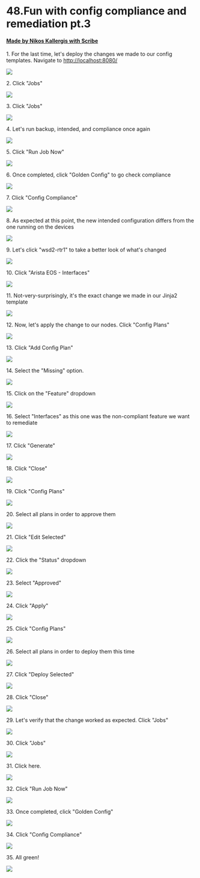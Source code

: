 # 48.Fun with config compliance and remediation pt.3
#### [Made by Nikos Kallergis with Scribe](https://scribehow.com/shared/48Fun_with_config_compliance_and_remediation_pt3__yds_ccB3TmWb43zKTBbwhg)


1\. For the last time, let's deploy the changes we made to our config templates. Navigate to <http://localhost:8080/>

![](https://ajeuwbhvhr.cloudimg.io/https://colony-recorder.s3.amazonaws.com/files/2025-05-21/2eff93c3-3ee1-4ffa-9cd0-cadbe54cc1db/ascreenshot.jpeg?tl_px=45,268&br_px=2797,1807&force_format=jpeg&q=100&width=1120.0)


2\. Click "Jobs"

![](https://ajeuwbhvhr.cloudimg.io/https://colony-recorder.s3.amazonaws.com/files/2025-05-21/a49b9bcf-920a-4d7a-b638-6aae3653dde0/ascreenshot.jpeg?tl_px=0,416&br_px=2752,1955&force_format=jpeg&q=100&width=1120.0&wat=1&wat_opacity=1&wat_gravity=northwest&wat_url=https://colony-recorder.s3.amazonaws.com/images/watermarks/FB923C_standard.png&wat_pad=39,276)


3\. Click "Jobs"

![](https://ajeuwbhvhr.cloudimg.io/https://colony-recorder.s3.amazonaws.com/files/2025-05-21/af9aab40-8e91-4777-b3f6-1084c61a2dc4/ascreenshot.jpeg?tl_px=0,537&br_px=2752,2076&force_format=jpeg&q=100&width=1120.0&wat=1&wat_opacity=1&wat_gravity=northwest&wat_url=https://colony-recorder.s3.amazonaws.com/images/watermarks/FB923C_standard.png&wat_pad=27,292)


4\. Let's run backup, intended, and compliance once again

![](https://ajeuwbhvhr.cloudimg.io/https://colony-recorder.s3.amazonaws.com/files/2025-05-21/e918d35c-ebe9-4b2c-95e6-a11a2587f52b/ascreenshot.jpeg?tl_px=0,218&br_px=2752,1757&force_format=jpeg&q=100&width=1120.0&wat=1&wat_opacity=1&wat_gravity=northwest&wat_url=https://colony-recorder.s3.amazonaws.com/images/watermarks/FB923C_standard.png&wat_pad=223,277)


5\. Click "Run Job Now"

![](https://ajeuwbhvhr.cloudimg.io/https://colony-recorder.s3.amazonaws.com/files/2025-05-21/244c358c-c901-43df-a409-1e3f5e798f6c/ascreenshot.jpeg?tl_px=90,537&br_px=2842,2076&force_format=jpeg&q=100&width=1120.0&wat=1&wat_opacity=1&wat_gravity=northwest&wat_url=https://colony-recorder.s3.amazonaws.com/images/watermarks/FB923C_standard.png&wat_pad=829,513)


6\. Once completed, click "Golden Config" to go check compliance

![](https://ajeuwbhvhr.cloudimg.io/https://colony-recorder.s3.amazonaws.com/files/2025-05-21/11ec9ec3-cfff-4845-b8d3-82cac21fb037/ascreenshot.jpeg?tl_px=0,537&br_px=2752,2076&force_format=jpeg&q=100&width=1120.0&wat=1&wat_opacity=1&wat_gravity=northwest&wat_url=https://colony-recorder.s3.amazonaws.com/images/watermarks/FB923C_standard.png&wat_pad=60,476)


7\. Click "Config Compliance"

![](https://ajeuwbhvhr.cloudimg.io/https://colony-recorder.s3.amazonaws.com/files/2025-05-21/a2446c2e-38ac-4f48-9350-b8e16a4987b1/ascreenshot.jpeg?tl_px=0,537&br_px=2752,2076&force_format=jpeg&q=100&width=1120.0&wat=1&wat_opacity=1&wat_gravity=northwest&wat_url=https://colony-recorder.s3.amazonaws.com/images/watermarks/FB923C_standard.png&wat_pad=63,338)


8\. As expected at this point, the new intended configuration differs from the one running on the devices

![](https://ajeuwbhvhr.cloudimg.io/https://colony-recorder.s3.amazonaws.com/files/2025-05-21/1d426fcc-bbf5-4644-bd3b-b83d8519dbc6/ascreenshot.jpeg?tl_px=90,0&br_px=2842,1538&force_format=jpeg&q=100&width=1120.0&wat=1&wat_opacity=1&wat_gravity=northwest&wat_url=https://colony-recorder.s3.amazonaws.com/images/watermarks/FB923C_standard.png&wat_pad=646,230)


9\. Let's click "wsd2-rtr1" to take a better look of what's changed

![](https://ajeuwbhvhr.cloudimg.io/https://colony-recorder.s3.amazonaws.com/files/2025-05-21/2d5c52a7-9c97-4454-b915-f1f70a8ea338/ascreenshot.jpeg?tl_px=0,0&br_px=2752,1538&force_format=jpeg&q=100&width=1120.0&wat=1&wat_opacity=1&wat_gravity=northwest&wat_url=https://colony-recorder.s3.amazonaws.com/images/watermarks/FB923C_standard.png&wat_pad=242,235)


10\. Click "Arista EOS - Interfaces"

![](https://ajeuwbhvhr.cloudimg.io/https://colony-recorder.s3.amazonaws.com/files/2025-05-21/9372a32d-7625-4a8f-9c1c-a5b48332c001/ascreenshot.jpeg?tl_px=0,296&br_px=2752,1835&force_format=jpeg&q=100&width=1120.0&wat=1&wat_opacity=1&wat_gravity=northwest&wat_url=https://colony-recorder.s3.amazonaws.com/images/watermarks/FB923C_standard.png&wat_pad=321,277)


11\. Not-very-surprisingly, it's the exact change we made in our Jinja2 template

![](https://ajeuwbhvhr.cloudimg.io/https://colony-recorder.s3.amazonaws.com/files/2025-05-21/e0ec0ba4-6597-4923-a869-8e73930d83a0/ascreenshot.jpeg?tl_px=0,537&br_px=2752,2076&force_format=jpeg&q=100&width=1120.0&wat=1&wat_opacity=1&wat_gravity=northwest&wat_url=https://colony-recorder.s3.amazonaws.com/images/watermarks/FB923C_standard.png&wat_pad=480,309)


12\. Now, let's apply the change to our nodes. Click "Config Plans"

![](https://ajeuwbhvhr.cloudimg.io/https://colony-recorder.s3.amazonaws.com/files/2025-05-21/926d9323-4355-4d58-bd0b-225422d0c23e/ascreenshot.jpeg?tl_px=0,537&br_px=2752,2076&force_format=jpeg&q=100&width=1120.0&wat=1&wat_opacity=1&wat_gravity=northwest&wat_url=https://colony-recorder.s3.amazonaws.com/images/watermarks/FB923C_standard.png&wat_pad=47,397)


13\. Click "Add Config Plan"

![](https://ajeuwbhvhr.cloudimg.io/https://colony-recorder.s3.amazonaws.com/files/2025-05-21/83e72b1a-ed90-4111-8076-7d612d93ae46/ascreenshot.jpeg?tl_px=90,0&br_px=2842,1538&force_format=jpeg&q=100&width=1120.0&wat=1&wat_opacity=1&wat_gravity=northwest&wat_url=https://colony-recorder.s3.amazonaws.com/images/watermarks/FB923C_standard.png&wat_pad=967,125)


14\. Select the "Missing" option.

![](https://ajeuwbhvhr.cloudimg.io/https://colony-recorder.s3.amazonaws.com/files/2025-05-21/3714304f-0f23-427c-ad47-b3154d5fb00c/ascreenshot.jpeg?tl_px=90,0&br_px=2842,1538&force_format=jpeg&q=100&width=1120.0&wat=1&wat_opacity=1&wat_gravity=northwest&wat_url=https://colony-recorder.s3.amazonaws.com/images/watermarks/FB923C_standard.png&wat_pad=619,158)


15\. Click on the "Feature" dropdown

![](https://ajeuwbhvhr.cloudimg.io/https://colony-recorder.s3.amazonaws.com/files/2025-05-21/25b7792c-409e-4e70-bf34-a43b289f4b6a/ascreenshot.jpeg?tl_px=35,100&br_px=2788,1639&force_format=jpeg&q=100&width=1120.0&wat=1&wat_opacity=1&wat_gravity=northwest&wat_url=https://colony-recorder.s3.amazonaws.com/images/watermarks/FB923C_standard.png&wat_pad=524,277)


16\. Select "Interfaces" as this one was the non-compliant feature we want to remediate

![](https://ajeuwbhvhr.cloudimg.io/https://colony-recorder.s3.amazonaws.com/files/2025-05-21/624a9be4-86e1-4bbc-a473-64a51bc7e809/ascreenshot.jpeg?tl_px=78,510&br_px=2830,2049&force_format=jpeg&q=100&width=1120.0&wat=1&wat_opacity=1&wat_gravity=northwest&wat_url=https://colony-recorder.s3.amazonaws.com/images/watermarks/FB923C_standard.png&wat_pad=523,276)


17\. Click "Generate"

![](https://ajeuwbhvhr.cloudimg.io/https://colony-recorder.s3.amazonaws.com/files/2025-05-21/60e38799-8b02-400d-b660-c6b05b795323/ascreenshot.jpeg?tl_px=90,537&br_px=2842,2076&force_format=jpeg&q=100&width=1120.0&wat=1&wat_opacity=1&wat_gravity=northwest&wat_url=https://colony-recorder.s3.amazonaws.com/images/watermarks/FB923C_standard.png&wat_pad=942,511)


18\. Click "Close"

![](https://ajeuwbhvhr.cloudimg.io/https://colony-recorder.s3.amazonaws.com/files/2025-05-21/acbbe1f1-6171-4f28-b9a2-e9d8710cb0eb/ascreenshot.jpeg?tl_px=90,288&br_px=2842,1827&force_format=jpeg&q=100&width=1120.0&wat=1&wat_opacity=1&wat_gravity=northwest&wat_url=https://colony-recorder.s3.amazonaws.com/images/watermarks/FB923C_standard.png&wat_pad=789,277)


19\. Click "Config Plans"

![](https://ajeuwbhvhr.cloudimg.io/https://colony-recorder.s3.amazonaws.com/files/2025-05-21/5582beec-8d26-4d71-af82-29182e6ebe78/ascreenshot.jpeg?tl_px=0,537&br_px=2752,2076&force_format=jpeg&q=100&width=1120.0&wat=1&wat_opacity=1&wat_gravity=northwest&wat_url=https://colony-recorder.s3.amazonaws.com/images/watermarks/FB923C_standard.png&wat_pad=42,389)


20\. Select all plans in order to approve them

![](https://ajeuwbhvhr.cloudimg.io/https://colony-recorder.s3.amazonaws.com/files/2025-05-21/ad81141a-6103-40f4-8052-a730649b99fb/ascreenshot.jpeg?tl_px=0,0&br_px=2752,1538&force_format=jpeg&q=100&width=1120.0&wat=1&wat_opacity=1&wat_gravity=northwest&wat_url=https://colony-recorder.s3.amazonaws.com/images/watermarks/FB923C_standard.png&wat_pad=188,195)


21\. Click "Edit Selected"

![](https://ajeuwbhvhr.cloudimg.io/https://colony-recorder.s3.amazonaws.com/files/2025-05-21/faf2bcb5-05f6-411f-8501-bb4b54196838/ascreenshot.jpeg?tl_px=0,300&br_px=2752,1839&force_format=jpeg&q=100&width=1120.0&wat=1&wat_opacity=1&wat_gravity=northwest&wat_url=https://colony-recorder.s3.amazonaws.com/images/watermarks/FB923C_standard.png&wat_pad=233,277)


22\. Click the "Status" dropdown

![](https://ajeuwbhvhr.cloudimg.io/https://colony-recorder.s3.amazonaws.com/files/2025-05-21/34a0cab6-c0ce-4220-a86b-f3fbc9ba7469/ascreenshot.jpeg?tl_px=90,400&br_px=2842,1939&force_format=jpeg&q=100&width=1120.0&wat=1&wat_opacity=1&wat_gravity=northwest&wat_url=https://colony-recorder.s3.amazonaws.com/images/watermarks/FB923C_standard.png&wat_pad=903,276)


23\. Select "Approved"

![](https://ajeuwbhvhr.cloudimg.io/https://colony-recorder.s3.amazonaws.com/files/2025-05-21/38e27f36-6d36-4991-85c9-9747b2c641f0/ascreenshot.jpeg?tl_px=90,537&br_px=2842,2076&force_format=jpeg&q=100&width=1120.0&wat=1&wat_opacity=1&wat_gravity=northwest&wat_url=https://colony-recorder.s3.amazonaws.com/images/watermarks/FB923C_standard.png&wat_pad=914,278)


24\. Click "Apply"

![](https://ajeuwbhvhr.cloudimg.io/https://colony-recorder.s3.amazonaws.com/files/2025-05-21/581ef13f-df99-413f-812e-5a45c52a16df/ascreenshot.jpeg?tl_px=90,537&br_px=2842,2076&force_format=jpeg&q=100&width=1120.0&wat=1&wat_opacity=1&wat_gravity=northwest&wat_url=https://colony-recorder.s3.amazonaws.com/images/watermarks/FB923C_standard.png&wat_pad=965,435)


25\. Click "Config Plans"

![](https://ajeuwbhvhr.cloudimg.io/https://colony-recorder.s3.amazonaws.com/files/2025-05-21/fea5b25a-67f3-4489-ac8e-8f12eaa1b907/ascreenshot.jpeg?tl_px=0,537&br_px=2752,2076&force_format=jpeg&q=100&width=1120.0&wat=1&wat_opacity=1&wat_gravity=northwest&wat_url=https://colony-recorder.s3.amazonaws.com/images/watermarks/FB923C_standard.png&wat_pad=40,391)


26\. Select all plans in order to deploy them this time

![](https://ajeuwbhvhr.cloudimg.io/https://colony-recorder.s3.amazonaws.com/files/2025-05-21/4dae372e-d8bd-433f-82c6-e93bf2e907ae/ascreenshot.jpeg?tl_px=0,0&br_px=2752,1538&force_format=jpeg&q=100&width=1120.0&wat=1&wat_opacity=1&wat_gravity=northwest&wat_url=https://colony-recorder.s3.amazonaws.com/images/watermarks/FB923C_standard.png&wat_pad=187,194)


27\. Click "Deploy Selected"

![](https://ajeuwbhvhr.cloudimg.io/https://colony-recorder.s3.amazonaws.com/files/2025-05-21/4684f1b7-c803-4b7a-a95c-03b93cecd0f7/ascreenshot.jpeg?tl_px=0,294&br_px=2752,1833&force_format=jpeg&q=100&width=1120.0&wat=1&wat_opacity=1&wat_gravity=northwest&wat_url=https://colony-recorder.s3.amazonaws.com/images/watermarks/FB923C_standard.png&wat_pad=331,277)


28\. Click "Close"

![](https://ajeuwbhvhr.cloudimg.io/https://colony-recorder.s3.amazonaws.com/files/2025-05-21/3b4a1dda-3410-462d-9a74-54bc809c16fa/ascreenshot.jpeg?tl_px=90,210&br_px=2842,1749&force_format=jpeg&q=100&width=1120.0&wat=1&wat_opacity=1&wat_gravity=northwest&wat_url=https://colony-recorder.s3.amazonaws.com/images/watermarks/FB923C_standard.png&wat_pad=782,277)


29\. Let's verify that the change worked as expected. Click "Jobs"

![](https://ajeuwbhvhr.cloudimg.io/https://colony-recorder.s3.amazonaws.com/files/2025-05-21/e9216c48-5c51-47a1-a60e-739c3ef90bb7/ascreenshot.jpeg?tl_px=0,86&br_px=2752,1625&force_format=jpeg&q=100&width=1120.0&wat=1&wat_opacity=1&wat_gravity=northwest&wat_url=https://colony-recorder.s3.amazonaws.com/images/watermarks/FB923C_standard.png&wat_pad=27,276)


30\. Click "Jobs"

![](https://ajeuwbhvhr.cloudimg.io/https://colony-recorder.s3.amazonaws.com/files/2025-05-21/6c003998-e9fa-4c62-965b-e9e8e69325a0/ascreenshot.jpeg?tl_px=0,222&br_px=2752,1761&force_format=jpeg&q=100&width=1120.0&wat=1&wat_opacity=1&wat_gravity=northwest&wat_url=https://colony-recorder.s3.amazonaws.com/images/watermarks/FB923C_standard.png&wat_pad=25,277)


31\. Click here.

![](https://ajeuwbhvhr.cloudimg.io/https://colony-recorder.s3.amazonaws.com/files/2025-05-21/c74e8cbc-4a5f-4c65-b9d3-218a3dba4e54/ascreenshot.jpeg?tl_px=0,0&br_px=2752,1538&force_format=jpeg&q=100&width=1120.0&wat=1&wat_opacity=1&wat_gravity=northwest&wat_url=https://colony-recorder.s3.amazonaws.com/images/watermarks/FB923C_standard.png&wat_pad=223,89)


32\. Click "Run Job Now"

![](https://ajeuwbhvhr.cloudimg.io/https://colony-recorder.s3.amazonaws.com/files/2025-05-21/a2cff962-7e3f-4840-9b35-64f780ff3dde/ascreenshot.jpeg?tl_px=90,537&br_px=2842,2076&force_format=jpeg&q=100&width=1120.0&wat=1&wat_opacity=1&wat_gravity=northwest&wat_url=https://colony-recorder.s3.amazonaws.com/images/watermarks/FB923C_standard.png&wat_pad=856,500)


33\. Once completed, click "Golden Config"

![](https://ajeuwbhvhr.cloudimg.io/https://colony-recorder.s3.amazonaws.com/files/2025-05-21/0946218f-083b-4df8-bcb2-c7450b6f86bd/ascreenshot.jpeg?tl_px=0,537&br_px=2752,2076&force_format=jpeg&q=100&width=1120.0&wat=1&wat_opacity=1&wat_gravity=northwest&wat_url=https://colony-recorder.s3.amazonaws.com/images/watermarks/FB923C_standard.png&wat_pad=62,469)


34\. Click "Config Compliance"

![](https://ajeuwbhvhr.cloudimg.io/https://colony-recorder.s3.amazonaws.com/files/2025-05-21/af59a2b3-5ccc-4fb1-81d1-72f278850896/ascreenshot.jpeg?tl_px=0,537&br_px=2752,2076&force_format=jpeg&q=100&width=1120.0&wat=1&wat_opacity=1&wat_gravity=northwest&wat_url=https://colony-recorder.s3.amazonaws.com/images/watermarks/FB923C_standard.png&wat_pad=38,340)


35\. All green!

![](https://ajeuwbhvhr.cloudimg.io/https://colony-recorder.s3.amazonaws.com/files/2025-05-21/44e1a41e-6c85-416c-96a5-237da1cc8d3f/ascreenshot.jpeg?tl_px=90,0&br_px=2842,1538&force_format=jpeg&q=100&width=1120.0&wat=1&wat_opacity=1&wat_gravity=northwest&wat_url=https://colony-recorder.s3.amazonaws.com/images/watermarks/FB923C_standard.png&wat_pad=655,274)